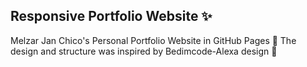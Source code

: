 ## Responsive Portfolio Website ✨

Melzar Jan Chico's Personal Portfolio Website in GitHub Pages 🤯
The design and structure was inspired by Bedimcode-Alexa design 🙌
